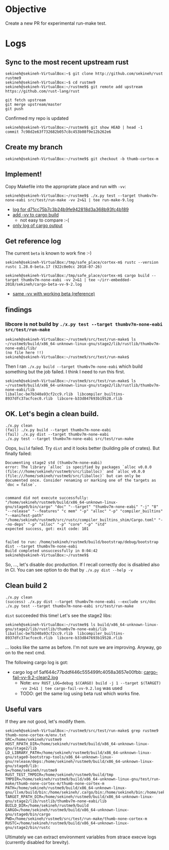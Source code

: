 # Objective

Create a new PR for experimental run-make test.

# Logs

## Sync to the most recent upstream rust

```
sekineh@sekineh-VirtualBox:~$ git clone http://github.com/sekineh/rust rustme9
sekineh@sekineh-VirtualBox:~$ cd rustme9
sekineh@sekineh-VirtualBox:~/rustme9$ git remote add upstream https://github.com/rust-lang/rust

git fetch upstream
git merge upstream/master
git push
```

Confirmed my repo is updated 
```
sekineh@sekineh-VirtualBox:~/rustme9$ git show HEAD | head -1
commit 7c98d2e63f732682b057c8c453b08f9e12b262e6
```

## Create my branch

```
sekineh@sekineh-VirtualBox:~/rustme9$ git checkout -b thumb-cortex-m
```

## Implement!

Copy Makefile into the appropriate place and run with `-vv`:

```
sekineh@sekineh-VirtualBox:~/rustme9$ ./x.py test --target thumbv7m-none-eabi src/test/run-make -vv 2>&1 | tee run-make-9.log 
```

- [log for d71cc75b7c3b24b9fe942818d3a368b93fc4b189](run-make-9-1.log)
- [add -vv to cargo build](run-make-9-2.log)
  - not easy to compare :-(
- [only log of cargo output](cargo-fail-vv-9.2.log)

## Get reference log

The current `beta` is known to work fine :-)
```
sekineh@sekineh-VirtualBox:/tmp/safe_place/cortex-m$ rustc --version
rustc 1.28.0-beta.17 (922c0e0cc 2018-07-26)

sekineh@sekineh-VirtualBox:/tmp/safe_place/cortex-m$ cargo build --target thumbv7m-none-eabi -vv 2>&1 | tee ~/irr-embedded-2018/sekineh/cargo-beta-vv-9-2.log
```

- [same -vv with working beta (reference)](cargo-beta-vv-9-2.log)

## findings

### libcore is not build by `./x.py test --target thumbv7m-none-eabi src/test/run-make`

```
sekineh@sekineh-VirtualBox:~/rustme9/src/test/run-make$ ls ~/rustme9/build/x86_64-unknown-linux-gnu/stage2/lib/rustlib/thumbv7m-none-eabi/lib/
(no file here !!)
sekineh@sekineh-VirtualBox:~/rustme9/src/test/run-make$
```
Then I ran `./x.py build --target thumbv7m-none-eabi` which build something but the job failed.  I think I need to run this first.

```
sekineh@sekineh-VirtualBox:~/rustme9/src/test/run-make$ ls ~/rustme9/build/x86_64-unknown-linux-gnu/stage2/lib/rustlib/thumbv7m-none-eabi/lib
liballoc-be7b340a93cf2cc9.rlib  libcompiler_builtins-8937dfc37acfcec0.rlib  libcore-b33d847693b19528.rlib
```

## OK.  Let's begin a clean build.

```
./x.py clean
(fail) ./x.py build --target thumbv7m-none-eabi
(fail) ./x.py dist --target thumbv7m-none-eabi
./x.py test --target thumbv7m-none-eabi src/test/run-make
```

Oops, `build` failed. Try `dist` and it looks better (building pile of crates). But finally failed:

```
Documenting stage2 std (thumbv7m-none-eabi)
error: The library `alloc` is specified by packages `alloc v0.0.0 (file:///home/sekineh/rustme9/src/liballoc)` and `alloc v0.0.0 (file:///home/sekineh/rustme9/src/liballoc)` but can only be documented once. Consider renaming or marking one of the targets as `doc = false`.


command did not execute successfully: "/home/sekineh/rustme9/build/x86_64-unknown-linux-gnu/stage0/bin/cargo" "doc" "--target" "thumbv7m-none-eabi" "-j" "8" "--release" "--features" "c mem" "-p" "alloc" "-p" "compiler_builtins" "--manifest-path" "/home/sekineh/rustme9/src/rustc/compiler_builtins_shim/Cargo.toml" "--no-deps" "-p" "alloc" "-p" "core" "-p" "std"
expected success, got: exit code: 101


failed to run: /home/sekineh/rustme9/build/bootstrap/debug/bootstrap dist --target thumbv7m-none-eabi
Build completed unsuccessfully in 0:04:42
sekineh@sekineh-VirtualBox:~/rustme9$ 
```

So, ..., let's disable doc production.  If I recall correctly doc is disabled also in CI.  You can see option to do that by `./x.py dist --help -v`

## Clean build 2

```
./x.py clean
(success) ./x.py dist --target thumbv7m-none-eabi --exclude src/doc
./x.py test --target thumbv7m-none-eabi src/test/run-make
```

`dist` succeeded this time!  Let's see the stage2 libs:

```
sekineh@sekineh-VirtualBox:~/rustme9$ ls build/x86_64-unknown-linux-gnu/stage2/lib/rustlib/thumbv7m-none-eabi/lib
liballoc-be7b340a93cf2cc9.rlib  libcompiler_builtins-8937dfc37acfcec0.rlib  libcore-b33d847693b19528.rlib
```

... looks like the same as before. I'm not sure we are improving.
Anyway, go on to the next cmd.

The following cargo log is got:
- cargo log of 5af644c77bddf446c555499fc4058a3657e00fbb: [cargo-fail-vv-9.2-clean2.log](cargo-fail-vv-9.2-clean2.log)
  - Note: `env RUST_LOG=debug $(CARGO) build -j 1 --target $(TARGET) -vv 2>&1 | tee cargo-fail-vv-9.2.log` was used
  - TODO: get the same log using beta rust which works fine.








## Useful vars

If they are not good, let's modify them.

```
sekineh@sekineh-VirtualBox:~/rustme9/src/test/run-make$ grep rustme9 thumb-none-cortex-m/env.txt
SRC=/home/sekineh/rustme9
HOST_RPATH_DIR=/home/sekineh/rustme9/build/x86_64-unknown-linux-gnu/stage2/lib
LD_LIBRARY_PATH=/home/sekineh/rustme9/build/x86_64-unknown-linux-gnu/stage0-bootstrap-tools/x86_64-unknown-linux-gnu/release/deps:/home/sekineh/rustme9/build/x86_64-unknown-linux-gnu/stage0/lib:
S=/home/sekineh/rustme9
RUST_TEST_TMPDIR=/home/sekineh/rustme9/build/tmp
TMPDIR=/home/sekineh/rustme9/build/x86_64-unknown-linux-gnu/test/run-make/thumb-none-cortex-m/thumb-none-cortex-m
PATH=/home/sekineh/rustme9/build/x86_64-unknown-linux-gnu/llvm/build/bin:/home/sekineh/.cargo/bin:/home/sekineh/bin:/home/sekineh/.local/bin:/usr/local/sbin:/usr/local/bin:/usr/sbin:/usr/bin:/sbin:/bin:/usr/games:/usr/local/games:/snap/bin
TARGET_RPATH_DIR=/home/sekineh/rustme9/build/x86_64-unknown-linux-gnu/stage2/lib/rustlib/thumbv7m-none-eabi/lib
BUILD_DIR=/home/sekineh/rustme9/build
CARGO=/home/sekineh/rustme9/build/x86_64-unknown-linux-gnu/stage0/bin/cargo
PWD=/home/sekineh/rustme9/src/test/run-make/thumb-none-cortex-m
RUSTC=/home/sekineh/rustme9/build/x86_64-unknown-linux-gnu/stage2/bin/rustc
```

Ultimately we can extract environment variables from strace execve logs (currently disabled for brevity).